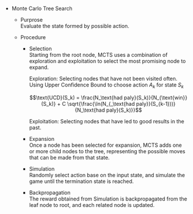 * Monte Carlo Tree Search
  - Purprose  
    Evaluate the state formed by possible action.

  - Procedure
    - Selection  
      Starting from the root node, MCTS uses a combination of exploration and exploitation to select the most promising node to expand.

      Exploration: Selecting nodes that have not been visited often. Using Upper Confidence Bound to choose action $A_k$ for state $S_k$

      $$\text{UCD}(S_k) = \frac{N_\text{had paly}(S_k)}{N_{\text{win}}(S_k)} + C \sqrt{\frac{\ln(N_{_\text{had paly}}(S_{k-1}))}{N_\text{had paly}(S_k)}}$$

      Exploitation: Selecting nodes that have led to good results in the past. 

    - Expansion  
      Once a node has been selected for expansion, MCTS adds one or more child nodes to the tree, representing the possible moves that can be made from that state.  

    - Simulation  
      Randomly select action base on the input state, and simulate the game until the termination state is reached.

    - Backpropagation  
      The reward obtained from Simulation is backpropagated from the leaf node to root, and each related node is updated.